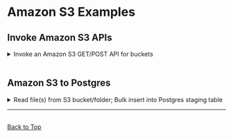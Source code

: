 # Amazon S3 Examples
<!-- ------------------------------------------------------ -->

## Invoke Amazon S3 APIs
<details><summary>Invoke an Amazon S3 GET/POST API for buckets</summary>

<br/>

![Architecture Flow](../Amazon_S3/InvokeAmazonS3APIs.png "Architecture Flow")

#### Key Attributes
* `ListS3`: pulls object list from S3 and creates flow file
* `FetchS3Object`: pulls content from S3 and populates the FlowFile
* `PutS3Object`: uploads each generated flow file to a specified Amazon S3 bucket

#### Developer Notes
* Amazon Simple Storage Service (S3) documentation can be found at: (https://docs.aws.amazon.com/AmazonS3/latest/dev/Welcome.html)

</details>
<br/>

<!-- -------------------------------------------------------- -->

## Amazon S3 to Postgres
<details><summary>Read file(s) from S3 bucket/folder; Bulk insert into Postgres staging table</summary>

<br/>

![Architecture Flow](../Amazon_S3/ReadAmazonS3toPostgres.png "Architecture Flow")

#### Key Attributes
* `ListS3`: pulls object list from S3 and creates flow file
* `FetchS3Object`: pulls content from S3 and populates the FlowFile
* `PutDatabaseRecord`: inputs records from flow files into Postgres table

#### Controller Services Created
* `CSVReader`: parses incoming, formatted data
* `AvroSchemaRegistry`: interprets temperature_table in database
* `PostgresCon`: connects to a Postgres database

#### Developer Notes
* _Carefully check that database configuration details are updated across the entire flow when configuring a new database connection._ The `AvroSchemaRegistry` and `PostgresCon` Controller Services hold majority of the Postgres connection details, but many other processors and services require additional information (i.e. database table name). 
* This template utilizes Enterprise Connect (EC).

</details>

<hr/>
<br/>
<a href="#top">Back to Top</a>
